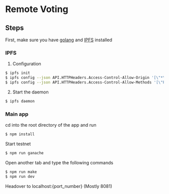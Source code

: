# Remote Voting

## Steps

First, make sure you have [golang](https://golang.org/dl/) and [IPFS](https://dist.ipfs.io/#go-ipfs) installed

### IPFS

1) Configuration
```sh
$ ipfs init
$ ipfs config --json API.HTTPHeaders.Access-Control-Allow-Origin '[\"*\"]'
$ ipfs config --json API.HTTPHeaders.Access-Control-Allow-Methods '[\"PUT\", \"GET\", \"POST\"]'
```

2) Start the daemon
```sh
$ ipfs daemon
```

### Main app
cd into the root directory of the app and run

```sh
$ npm install
```

Start testnet

```sh
$ npm run ganache
```

Open another tab and type the following commands

```sh
$ npm run make
$ npm run dev
```

Headover to localhost:{port_number} (Mostly 8081)

